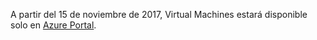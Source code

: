 A partir del 15 de noviembre de 2017, Virtual Machines estará disponible solo en [Azure Portal](https://portal.azure.com). 